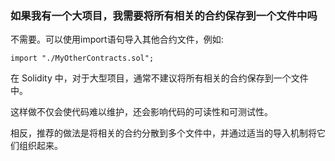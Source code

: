 ### 如果我有一个大项目，我需要将所有相关的合约保存到一个文件中吗

不需要。可以使用import语句导入其他合约文件，例如:

```solidity
import "./MyOtherContracts.sol";
```

在 Solidity 中，对于大型项目，通常不建议将所有相关的合约保存到一个文件中。

这样做不仅会使代码难以维护，还会影响代码的可读性和可测试性。

相反，推荐的做法是将相关的合约分散到多个文件中，并通过适当的导入机制将它们组织起来。